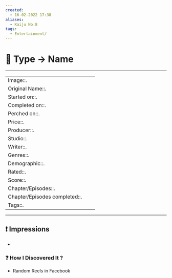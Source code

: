 ```yaml
---
created:
  - 16-02-2022 17:38
aliases:
  - Kaiju No.8
tags:
  - Entertainment/
---
```


# 📔 Type -> Name
___
|                               |     |     |
| ----------------------------- | --- | --- |
| Image::.                      |     |     |
| Original Name::.              |     |     |
| Started on::.                 |     |     |
| Completed on::.               |     |     |
| Perched on::.                 |     |     |
| Price::.                      |     |     |
| Producer::.                   |     |     |
| Studio::.                     |     |     |
| Writer::.                     |     |     |
| Genres::.                     |     |     |
| Demographic::.                |     |     |
| Rated::.                      |     |     |
| Score::.                      |     |     |
| Chapter/Episodes::.           |     |     |
| Chapter/Episodes completed::. |     |     |
| Tags::.                       |     |     |
___
## ❗ Impressions 
- 
### ❓ How I Discovered It ?
- Random Reels in Facebook
